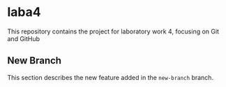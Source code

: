 # laba4
This repository contains the project for laboratory work 4, focusing on Git and GitHub
## New Branch
This section describes the new feature added in the `new-branch` branch.
